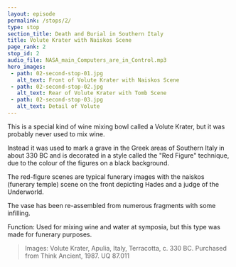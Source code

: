 ```yaml
---
layout: episode
permalink: /stops/2/
type: stop
section_title: Death and Burial in Southern Italy
title: Volute Krater with Naiskos Scene
page_rank: 2
stop_id: 2
audio_file: NASA_main_Computers_are_in_Control.mp3
hero_images:
 - path: 02-second-stop-01.jpg
   alt_text: Front of Volute Krater with Naiskos Scene
 - path: 02-second-stop-02.jpg
   alt_text: Rear of Volute Krater with Tomb Scene
 - path: 02-second-stop-03.jpg
   alt_text: Detail of Volute
---
```


This is a special kind of wine mixing bowl called a Volute Krater, but it was probably never used to mix wine. 

Instead it was used to mark a grave in the Greek areas of Southern Italy in about 330 BC and is decorated in a style called the "Red Figure" technique, due to the colour of the figures on a black background. 

The red-figure scenes are typical funerary images with the naiskos (funerary temple) scene on the front depicting Hades and a judge of the Underworld. 

The vase has been re-assembled from numerous fragments with some infilling. 

Function: Used for mixing wine and water at symposia, but this type was made for funerary purposes. 

> Images: Volute Krater, Apulia, Italy, Terracotta, c. 330 BC. Purchased from Think Ancient, 1987. UQ 87.011
